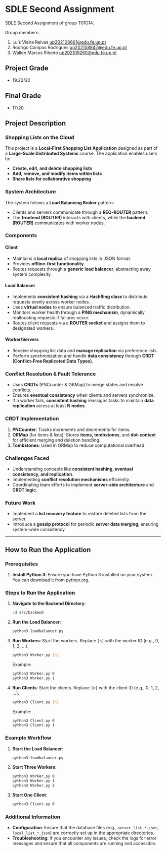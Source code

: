 # SDLE Second Assignment
SDLE Second Assignment of group T01G14.

Group members:

1. Luís Vieira Relvas up202108661@edu.fe.up.pt
2. Rodrigo Campos Rodrigues up202108847@edu.fe.up.pt
3. Wallen Marcos Ribeiro up202109260@edu.fe.up.pt

## Project Grade
- 19.22/20

## Final Grade
- 17/20

## Project Description
### Shopping Lists on the Cloud
This project is a **Local-First Shopping List Application** designed as part of a **Large-Scale Distributed Systems** course. The application enables users to:
- **Create, edit, and delete shopping lists**
- **Add, remove, and modify items within lists**
- **Share lists for collaborative shopping**

### System Architecture
The system follows a **Load Balancing Broker** pattern:
- Clients and servers communicate through a **REQ-ROUTER** pattern.
- The **frontend (ROUTER)** interacts with clients, while the **backend (ROUTER)** communicates with worker nodes.

### Components
#### Client
- Maintains a **local replica** of shopping lists in JSON format.
- Provides **offline-first functionality**.
- Routes requests through a **generic load balancer**, abstracting away system complexity.

#### Load Balancer
- Implements **consistent hashing** via a **HashRing class** to distribute requests evenly across worker nodes.
- Uses **virtual nodes** to ensure balanced traffic distribution.
- Monitors worker health through a **PING mechanism**, dynamically reallocating requests if failures occur.
- Routes client requests via a **ROUTER socket** and assigns them to designated workers.

#### Worker/Servers
- Receive shopping list data and **manage replication** via preference lists.
- Perform synchronization and handle **data consistency** through **CRDT (Conflict-Free Replicated Data Types)**.

### Conflict Resolution & Fault Tolerance
- Uses **CRDTs** (PNCounter & ORMap) to merge states and resolve conflicts.
- Ensures **eventual consistency** when clients and servers synchronize.
- If a worker fails, **consistent hashing** reassigns tasks to maintain **data replication** across at least **N nodes**.

### CRDT Implementation
1. **PNCounter**: Tracks increments and decrements for items.
2. **ORMap** (for items & lists): Stores **items, tombstones**, and **dot-context** for efficient merging and deletion handling.
3. **Tombstones**: Used in ORMap to reduce computational overhead.

### Challenges Faced
- Understanding concepts like **consistent hashing, eventual consistency, and replication**.
- Implementing **conflict resolution mechanisms** efficiently.
- Coordinating team efforts to implement **server-side architecture** and **CRDT logic**.

### Future Work
- Implement a **list recovery feature** to restore deleted lists from the server.
- Introduce a **gossip protocol** for periodic **server data merging**, ensuring system-wide consistency.

---

## How to Run the Application
### Prerequisites
1. **Install Python 3**: Ensure you have Python 3 installed on your system. You can download it from [python.org](https://www.python.org/downloads/).

### Steps to Run the Application
1. **Navigate to the Backend Directory**:
    ```sh
    cd src/backend
    ```
2. **Run the Load Balancer**:
    ```sh
    python3 loadbalancer.py
    ```
3. **Run Workers**: Start the workers. Replace `[n]` with the worker ID (e.g., 0, 1, 2, ...).
    ```sh
    python3 Worker.py [n]
    ```
    Example:
    ```sh
    python3 Worker.py 0
    python3 Worker.py 1
    ```
4. **Run Clients**: Start the clients. Replace `[n]` with the client ID (e.g., 0, 1, 2, ...).
    ```sh
    python3 Client.py [n]
    ```
    Example:
    ```sh
    python3 Client.py 0
    python3 Client.py 1
    ```

### Example Workflow
1. **Start the Load Balancer**:
    ```sh
    python3 loadbalancer.py
    ```
2. **Start Three Workers**:
    ```sh
    python3 Worker.py 0
    python3 Worker.py 1
    python3 Worker.py 2
    ```
3. **Start One Client**:
    ```sh
    python3 Client.py 0
    ```

### Additional Information
- **Configuration**: Ensure that the database files (e.g., `server_list_*.json`, `local_list_*.json`) are correctly set up in the appropriate directories.
- **Troubleshooting**: If you encounter any issues, check the logs for error messages and ensure that all components are running and accessible.